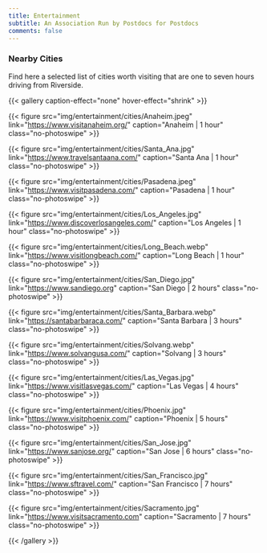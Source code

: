 ```yaml
---
title: Entertainment
subtitle: An Association Run by Postdocs for Postdocs
comments: false
---
```


### Nearby Cities
Find here a selected list of cities worth visiting that are one to seven hours driving from Riverside.

{{< gallery caption-effect="none" hover-effect="shrink" >}}
  
  {{< figure src="img/entertainment/cities/Anaheim.jpeg" 
  link="https://www.visitanaheim.org/" 
  caption="Anaheim | 1 hour"
  class="no-photoswipe" >}}
  
  {{< figure src="img/entertainment/cities/Santa_Ana.jpg" 
  link="https://www.travelsantaana.com/" 
  caption="Santa Ana | 1 hour"
  class="no-photoswipe" >}}
  
  {{< figure src="img/entertainment/cities/Pasadena.jpeg" 
  link="https://www.visitpasadena.com/" 
  caption="Pasadena | 1 hour"
  class="no-photoswipe" >}}
  
  {{< figure src="img/entertainment/cities/Los_Angeles.jpg" 
  link="https://www.discoverlosangeles.com/" 
  caption="Los Angeles | 1 hour"
  class="no-photoswipe" >}}
  
  {{< figure src="img/entertainment/cities/Long_Beach.webp" 
  link="https://www.visitlongbeach.com/" 
  caption="Long Beach | 1 hour"
  class="no-photoswipe" >}}
  
  {{< figure src="img/entertainment/cities/San_Diego.jpg" 
  link="https://www.sandiego.org" 
  caption="San Diego | 2 hours"
  class="no-photoswipe" >}}
  
  {{< figure src="img/entertainment/cities/Santa_Barbara.webp" 
  link="https://santabarbaraca.com/" 
  caption="Santa Barbara | 3 hours"
  class="no-photoswipe" >}}
  
  {{< figure src="img/entertainment/cities/Solvang.webp" 
  link="https://www.solvangusa.com/" 
  caption="Solvang | 3 hours"
  class="no-photoswipe" >}}
  
  {{< figure src="img/entertainment/cities/Las_Vegas.jpg" 
  link="https://www.visitlasvegas.com/" 
  caption="Las Vegas | 4 hours"
  class="no-photoswipe" >}}
  
  {{< figure src="img/entertainment/cities/Phoenix.jpg" 
  link="https://www.visitphoenix.com/" 
  caption="Phoenix | 5 hours"
  class="no-photoswipe" >}}
  
  {{< figure src="img/entertainment/cities/San_Jose.jpg" 
  link="https://www.sanjose.org/" 
  caption="San Jose | 6 hours"
  class="no-photoswipe" >}}
  
  {{< figure src="img/entertainment/cities/San_Francisco.jpg" 
  link="https://www.sftravel.com/" 
  caption="San Francisco | 7 hours"
  class="no-photoswipe" >}}
  
  {{< figure src="img/entertainment/cities/Sacramento.jpg" 
  link="https://www.visitsacramento.com" 
  caption="Sacramento | 7 hours"
  class="no-photoswipe" >}}

{{< /gallery >}}